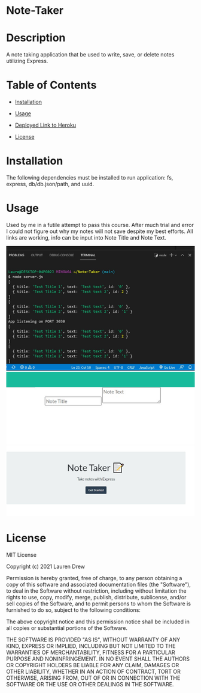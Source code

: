 # Note-Taker

 
# Description 

A note taking application that be used to write, save, or delete notes utilizing Express.

# Table of Contents

* [Installation](#installation)

* [Usage](#Usage)

* [Deployed Link to Heroku](#Link)

* [License](#License)

# Installation

The following dependencies must be installed to run application: fs, express, db/db.json/path, and uuid.

# Usage

Used by me in a futile attempt to pass this course. After much trial and error I could not figure out why my  notes will not save despite my best efforts. All links are working, info can be input into Note Title and Note Text.

![Screenshot](images/Screenshot1.jpg)
![Screenshot](images/Screenshot2.jpg)
![Screenshot](images/Screenshot3.jpg)


# License 

MIT License

Copyright (c) 2021 Lauren Drew

Permission is hereby granted, free of charge, to any person obtaining a copy
of this software and associated documentation files (the "Software"), to deal
in the Software without restriction, including without limitation the rights
to use, copy, modify, merge, publish, distribute, sublicense, and/or sell
copies of the Software, and to permit persons to whom the Software is
furnished to do so, subject to the following conditions:

The above copyright notice and this permission notice shall be included in all
copies or substantial portions of the Software.

THE SOFTWARE IS PROVIDED "AS IS", WITHOUT WARRANTY OF ANY KIND, EXPRESS OR
IMPLIED, INCLUDING BUT NOT LIMITED TO THE WARRANTIES OF MERCHANTABILITY,
FITNESS FOR A PARTICULAR PURPOSE AND NONINFRINGEMENT. IN NO EVENT SHALL THE
AUTHORS OR COPYRIGHT HOLDERS BE LIABLE FOR ANY CLAIM, DAMAGES OR OTHER
LIABILITY, WHETHER IN AN ACTION OF CONTRACT, TORT OR OTHERWISE, ARISING FROM,
OUT OF OR IN CONNECTION WITH THE SOFTWARE OR THE USE OR OTHER DEALINGS IN THE
SOFTWARE.
